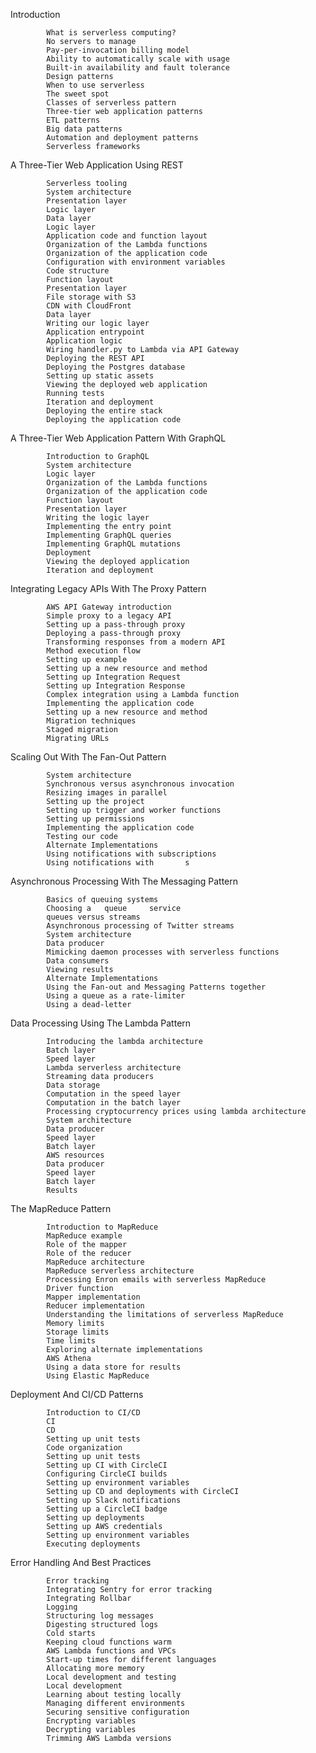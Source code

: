 Introduction

            What is serverless computing?
            No servers to manage
            Pay-per-invocation billing model
            Ability to automatically scale with usage
            Built-in availability and fault tolerance
            Design patterns
            When to use serverless
            The sweet spot
            Classes of serverless pattern
            Three-tier web application patterns
            ETL patterns
            Big data patterns
            Automation and deployment patterns
            Serverless frameworks
        
A Three-Tier Web Application Using REST

            Serverless tooling
            System architecture
            Presentation layer
            Logic layer
            Data layer
            Logic layer
            Application code and function layout
            Organization of the Lambda functions
            Organization of the application code
            Configuration with environment variables
            Code structure
            Function layout
            Presentation layer
            File storage with S3
            CDN with CloudFront
            Data layer
            Writing our logic layer
            Application entrypoint
            Application logic
            Wiring handler.py to Lambda via API Gateway
            Deploying the REST API
            Deploying the Postgres database
            Setting up static assets
            Viewing the deployed web application
            Running tests
            Iteration and deployment
            Deploying the entire stack
            Deploying the application code
        
A Three-Tier Web Application Pattern With GraphQL

            Introduction to GraphQL
            System architecture
            Logic layer
            Organization of the Lambda functions
            Organization of the application code
            Function layout
            Presentation layer
            Writing the logic layer
            Implementing the entry point
            Implementing GraphQL queries
            Implementing GraphQL mutations
            Deployment
            Viewing the deployed application
            Iteration and deployment
        
Integrating Legacy APIs With The Proxy Pattern

            AWS API Gateway introduction
            Simple proxy to a legacy API
            Setting up a pass-through proxy
            Deploying a pass-through proxy
            Transforming responses from a modern API
            Method execution flow
            Setting up example
            Setting up a new resource and method
            Setting up Integration Request
            Setting up Integration Response
            Complex integration using a Lambda function
            Implementing the application code
            Setting up a new resource and method
            Migration techniques
            Staged migration
            Migrating URLs
        
Scaling Out With The Fan-Out Pattern

            System architecture
            Synchronous versus asynchronous invocation
            Resizing images in parallel
            Setting up the project
            Setting up trigger and worker functions
            Setting up permissions
            Implementing the application code
            Testing our code
            Alternate Implementations
            Using notifications with subscriptions
            Using notifications with       s
        
Asynchronous Processing With The Messaging Pattern

            Basics of queuing systems
            Choosing a   queue     service
            queues versus streams
            Asynchronous processing of Twitter streams
            System architecture
            Data producer
            Mimicking daemon processes with serverless functions
            Data consumers
            Viewing results
            Alternate Implementations
            Using the Fan-out and Messaging Patterns together
            Using a queue as a rate-limiter
            Using a dead-letter       
        
Data Processing Using The Lambda Pattern

            Introducing the lambda architecture
            Batch layer
            Speed layer
            Lambda serverless architecture
            Streaming data producers
            Data storage
            Computation in the speed layer
            Computation in the batch layer
            Processing cryptocurrency prices using lambda architecture
            System architecture
            Data producer
            Speed layer
            Batch layer
            AWS resources
            Data producer
            Speed layer
            Batch layer
            Results
        
The MapReduce Pattern

            Introduction to MapReduce
            MapReduce example
            Role of the mapper
            Role of the reducer
            MapReduce architecture
            MapReduce serverless architecture
            Processing Enron emails with serverless MapReduce
            Driver function
            Mapper implementation
            Reducer implementation
            Understanding the limitations of serverless MapReduce
            Memory limits
            Storage limits
            Time limits
            Exploring alternate implementations
            AWS Athena
            Using a data store for results
            Using Elastic MapReduce
        
Deployment And CI/CD Patterns

            Introduction to CI/CD
            CI
            CD
            Setting up unit tests
            Code organization
            Setting up unit tests
            Setting up CI with CircleCI
            Configuring CircleCI builds
            Setting up environment variables
            Setting up CD and deployments with CircleCI
            Setting up Slack notifications
            Setting up a CircleCI badge
            Setting up deployments
            Setting up AWS credentials
            Setting up environment variables
            Executing deployments
        
Error Handling And Best Practices

            Error tracking
            Integrating Sentry for error tracking
            Integrating Rollbar
            Logging
            Structuring log messages
            Digesting structured logs
            Cold starts
            Keeping cloud functions warm
            AWS Lambda functions and VPCs
            Start-up times for different languages
            Allocating more memory
            Local development and testing
            Local development
            Learning about testing locally
            Managing different environments
            Securing sensitive configuration
            Encrypting variables
            Decrypting variables
            Trimming AWS Lambda versions
